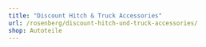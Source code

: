 ```yaml
---
title: "Discount Hitch & Truck Accessories"
url: /rosenberg/discount-hitch-und-truck-accessories/
shop: Autoteile
---
```

